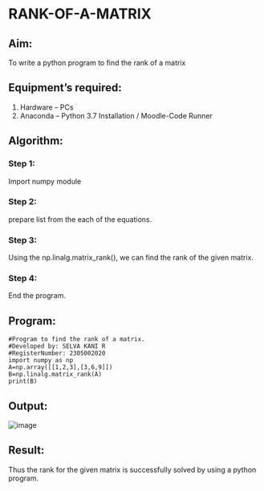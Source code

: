# RANK-OF-A-MATRIX
## Aim:
To write a python program to find the rank of a matrix
## Equipment’s required:
1. 	Hardware – PCs
2. 	Anaconda – Python 3.7 Installation / Moodle-Code Runner
## Algorithm:
### Step 1: 
Import numpy module 

### Step 2: 
prepare list from the each of the equations.

### Step 3: 
Using the np.linalg.matrix_rank(), we can find the rank of the given matrix.
### Step 4:
End the program.

## Program:
```
#Program to find the rank of a matrix.
#Developed by: SELVA KANI R
#RegisterNumber: 2305002020
import numpy as np
A=np.array([[1,2,3],[3,6,9]])
B=np.linalg.matrix_rank(A)
print(B)
```

## Output:
![image](https://github.com/adhi2k/RANK-OF-A-MATRIX/assets/145216997/729efeb9-3fda-4a92-a09d-7fc4007eeee0)



## Result:
Thus the rank for the given matrix is successfully solved by  using a python program.

